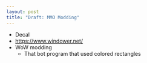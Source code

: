 ```yaml
---
layout: post
title: "Draft: MMO Modding"
---
```


- Decal
- https://www.windower.net/
- WoW modding
  - That bot program that used colored rectangles
